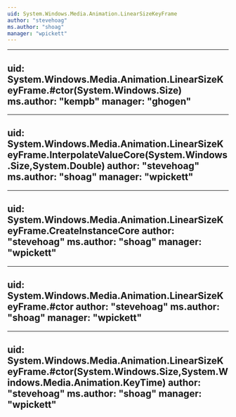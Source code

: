 ```yaml
---
uid: System.Windows.Media.Animation.LinearSizeKeyFrame
author: "stevehoag"
ms.author: "shoag"
manager: "wpickett"
---
```


---
uid: System.Windows.Media.Animation.LinearSizeKeyFrame.#ctor(System.Windows.Size)
ms.author: "kempb"
manager: "ghogen"
---

---
uid: System.Windows.Media.Animation.LinearSizeKeyFrame.InterpolateValueCore(System.Windows.Size,System.Double)
author: "stevehoag"
ms.author: "shoag"
manager: "wpickett"
---

---
uid: System.Windows.Media.Animation.LinearSizeKeyFrame.CreateInstanceCore
author: "stevehoag"
ms.author: "shoag"
manager: "wpickett"
---

---
uid: System.Windows.Media.Animation.LinearSizeKeyFrame.#ctor
author: "stevehoag"
ms.author: "shoag"
manager: "wpickett"
---

---
uid: System.Windows.Media.Animation.LinearSizeKeyFrame.#ctor(System.Windows.Size,System.Windows.Media.Animation.KeyTime)
author: "stevehoag"
ms.author: "shoag"
manager: "wpickett"
---

